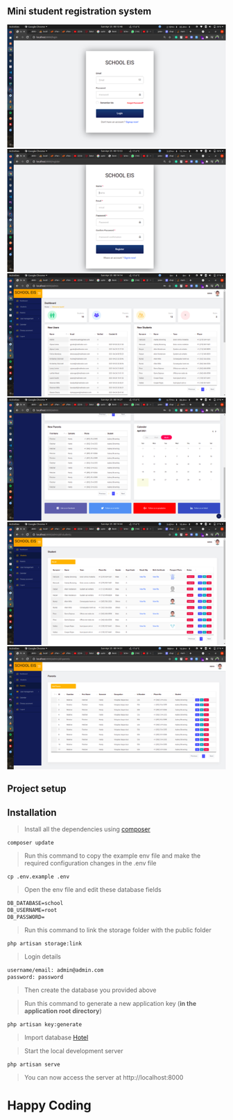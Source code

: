 ## Mini student registration system

<img src="./screenshots/1.png" alt="screenshot" />
<img src="./screenshots/2.png" alt="screenshot" />
<img src="./screenshots/3.png" alt="screenshot" />
<img src="./screenshots/4.png" alt="screenshot" />
<img src="./screenshots/5.png" alt="screenshot" />
<img src="./screenshots/6.png" alt="screenshot" />

## Project setup

## Installation

>Install all the dependencies using <a href="https://getcomposer.org/download/">composer</a>

    composer update

>Run this command to copy the example env file and make the required configuration changes in the .env file

    cp .env.example .env

>Open the env file and edit these database fields

    DB_DATABASE=school
    DB_USERNAME=root
    DB_PASSWORD=

>Run this command to link the storage folder with the public folder

    php artisan storage:link

>Login details

    username/email: admin@admin.com
    password: password

>Then create the database you provided above

>Run this command to generate a new application key (**in the application root directory**)

    php artisan key:generate

>Import database <a href="hotel.sql">Hotel</a>



>Start the local development server

    php artisan serve

> You can now access the server at http://localhost:8000

# Happy Coding
